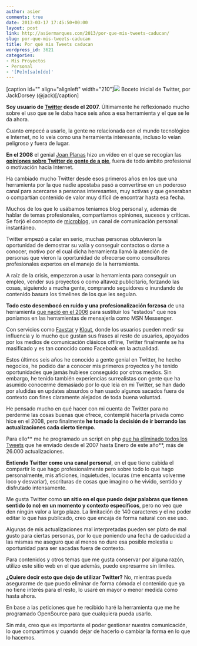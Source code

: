 ```yaml
---
author: asier
comments: true
date: 2013-03-17 17:45:50+00:00
layout: post
link: http://asiermarques.com/2013/por-que-mis-tweets-caducan/
slug: por-que-mis-tweets-caducan
title: Por qué mis Tweets caducan
wordpress_id: 3621
categories:
- Mis Proyectos
- Personal
- '[Pe]n[sa]n[do]'
---
```


[caption id="" align="alignleft" width="210"][![](http://farm1.staticflickr.com/44/182613360_6d76db726a.jpg)](http://www.flickr.com/photos/jackdorsey/182613360) Boceto inicial de Twitter, por JackDorsey (@jack)[/caption]

**Soy usuario de [Twitter](http://twitter.com) desde el 2007.** Últimamente he reflexionado mucho sobre el uso que se le daba hace seis años a esa herramienta y el que se le da ahora.

Cuanto empecé a usarlo, la gente no relacionada con el mundo tecnológico e Internet, no lo veía como una herramienta interesante, incluso lo veían peligroso y fuera de lugar.

**En el 2008** el genial [Joan Planas](http://joanplanas.com/) hizo un vídeo en el que se recogían las **[opiniones sobre Twitter de gente de a pie](http://asiermarques.com/2008/twitter-pero-para-eso-ya-tienes-el-fotolog-no/)**, fuera de todo ámbito profesional o motivación hacia Internet.

Ha cambiado mucho Twitter desde esos primeros años en los que una herramienta por la que nadie apostaba pasó a convertirse en un poderoso canal para acercarse a personas interesantes, muy activas y que generaban o compartían contenido de valor muy difícil de encontrar hasta esa fecha.

Muchos de los que lo usábamos teníamos blog personal y, además de hablar de temas profesionales, compartíamos opiniones, sucesos y críticas. Se forjó el concepto de [microblog](http://es.wikipedia.org/wiki/Microblogging), un canal de comunicación personal instantáneo.

Twitter empezó a calar en serio, muchas personas obtuvieron la oportunidad de demostrar su valía y conseguir contactos o darse a conocer, motivo por el cual dicha herramienta llamó la atención de personas que vieron la oportunidad de ofrecerse como consultores profesionales expertos en el manejo de la herramienta.

A raíz de la crisis, empezaron a usar la herramienta para conseguir un empleo, vender sus proyectos o como altavoz publicitario, forzando las cosas, siguiendo a mucha gente, comprando seguidores o inundando de contenido basura los timelines de los que les seguían.

**Todo esto desembocó en ruido y una profesionalización forzosa** de una herramienta [que nació en el 2006](http://www.flickr.com/photos/jackdorsey/182613360/) para sustituir los "estados" que nos poníamos en las herramientas de mensajería como MSN Messenger.

Con servicios como [Favstar](http://es.favstar.fm/) y [Klout](http://klout.com), donde los usuarios pueden medir su influencia y lo mucho que gustan sus frases al resto de usuarios, apoyados por los medios de comunicación clásicos offline, Twitter finalmente se ha masificado y es tan conocido como Facebook en la actualidad.

Estos últimos seis años he conocido a gente genial en Twitter, he hecho negocios, he podido dar a conocer mis primeros proyectos y he tenido oportunidades que jamás hubiese conseguido por otros medios. Sin embargo, he tenido también experiencias surrealistas con gente que ha asumido conocerme demasiado por lo que leía en mi Twitter, se han dado por aludidas en updates absurdos o han usado algunos sacados fuera de contexto con fines claramente alejados de toda buena voluntad.

He pensado mucho en qué hacer con mi cuenta de Twitter para no perderme las cosas buenas que ofrece, contemplé hacerla privada como hice en el 2008, pero finalmente **he tomado la decisión de ir borrando las actualizaciones cada cierto tiempo.**

Para ello** me he programado un script en php [que ha eliminado todos los Tweets](http://instagram.com/p/W7tRCYwM5e/) que he enviado desde el 2007 hasta Enero de este año**, más de 26.000 actualizaciones.

**Entiendo Twitter como una canal personal**, en el que tiene cabida el compartir lo que hago profesionalmente pero sobre todo lo que hago personalmente, mis aficiones, inquietudes, locuras (me encanta volverme loco y desvariar), escrituras de cosas que imagino o he vivido, sentido y disfrutado intensamente.

Me gusta Twitter como **un sitio en el que puedo dejar palabras que tienen sentido (o no)** **en un momento y contexto específicos**, pero no veo que den ningún valor a largo plazo. La limitación de 140 caracteres y el no poder editar lo que has publicado, creo que encaja de forma natural con ese uso.

Algunas de mis actualizaciones mal interpretadas pueden ser plato de mal gusto para ciertas personas, por lo que poniendo una fecha de caducidad a las mismas me aseguro que al menos no dure esa posible molestia u oportunidad para ser sacadas fuera de contexto.

Para contenidos y otros temas que me gusta conservar por alguna razón, utilizo este sitio web en el que además, puedo expresarme sin límites.

**¿Quiere decir esto que dejo de utilizar Twitter?** No, mientras pueda asegurarme de que puedo eliminar de forma cómoda el contenido que ya no tiene interés para el resto, lo usaré en mayor o menor medida como hasta ahora.

En base a las peticiones que he recibido haré la herramienta que me he programado OpenSource para que cualquiera pueda usarlo.

Sin más, creo que es importante el poder gestionar nuestra comunicación, lo que compartimos y cuando dejar de hacerlo o cambiar la forma en lo que lo hacemos.
